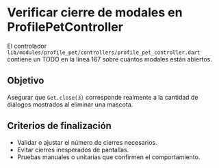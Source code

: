 # Verificar cierre de modales en ProfilePetController

El controlador `lib/modules/profile_pet/controllers/profile_pet_controller.dart` contiene un TODO en la línea 167 sobre cuántos modales están abiertos.

## Objetivo
Asegurar que `Get.close(3)` corresponde realmente a la cantidad de diálogos mostrados al eliminar una mascota.

## Criterios de finalización
- Validar o ajustar el número de cierres necesarios.
- Evitar cierres inesperados de pantallas.
- Pruebas manuales o unitarias que confirmen el comportamiento.

